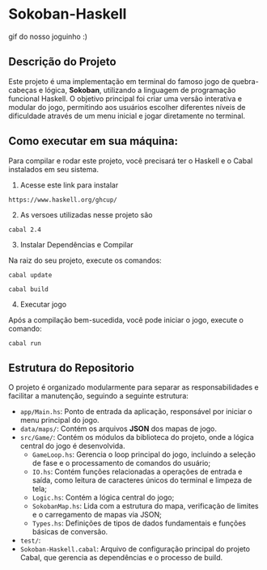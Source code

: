 # Sokoban-Haskell

gif do nosso joguinho :)

## Descrição do Projeto

Este projeto é uma implementação em terminal do famoso jogo de quebra-cabeças e lógica, **Sokoban**, utilizando a linguagem de programação funcional Haskell. O objetivo principal foi criar uma versão interativa e modular do jogo, permitindo aos usuários escolher diferentes níveis de dificuldade através de um menu inicial e jogar diretamente no terminal.

## Como executar em sua máquina:

Para compilar e rodar este projeto, você precisará ter o Haskell e o Cabal instalados em seu sistema.

1. Acesse este link para instalar 
```
https://www.haskell.org/ghcup/ 
```
2. As versoes utilizadas nesse projeto são 
```
cabal 2.4
```
3. Instalar Dependências e Compilar

Na raiz do seu projeto, execute os comandos:
```
cabal update
```
```
cabal build
```
4. Executar jogo 

Após a compilação bem-sucedida, você pode iniciar o jogo, execute o comando: 
```
cabal run
```
## Estrutura do Repositorio

O projeto é organizado modularmente para separar as responsabilidades e facilitar a manutenção, seguindo a seguinte estrutura:

* `app/Main.hs`: Ponto de entrada da aplicação, responsável por iniciar o menu principal do jogo.
* `data/maps/`: Contém os arquivos **JSON** dos mapas de jogo.
* `src/Game/`: Contém os módulos da biblioteca do projeto, onde a lógica central do jogo é desenvolvida.
    * `GameLoop.hs`: Gerencia o loop principal do jogo, incluindo a seleção de fase e o processamento de comandos do usuário;
    * `IO.hs`: Contém funções relacionadas a operações de entrada e saída, como leitura de caracteres únicos do terminal e limpeza de tela;
    * `Logic.hs`: Contém a lógica central do jogo;
    * `SokobanMap.hs`: Lida com a estrutura do mapa, verificação de limites e o carregamento de mapas via JSON;
    * `Types.hs`: Definições de tipos de dados fundamentais e funções básicas de conversão.
* `test/`: 
* `Sokoban-Haskell.cabal`: Arquivo de configuração principal do projeto Cabal, que gerencia as dependências e o processo de build.


